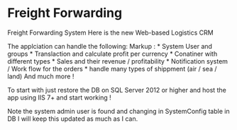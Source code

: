 # Freight Forwarding

Freight Forwarding System
Here is the new Web-based Logistics CRM

The applciation can handle the following:
Markup : * System User and groups
         * Translaction and calculate profit per currency
         * Conatiner with different types
         * Sales and their revenue / profitability
         * Notification system / Work flow for the orders
         * handle many types of shippment (air / sea / land)
And much more !

To start with just restore the DB on SQL Server 2012 or higher and host the app using IIS 7+
and start working !

Note the system admin user is found and changing in SystemConfig table in DB
I will keep this updated as much as I can.
